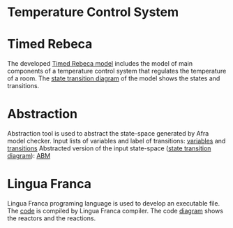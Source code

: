 # Temperature Control System

# Timed Rebeca
The developed  <a href="https://github.com/fereidoun-moradi/RoomTemp/blob/main/OneRoomTemp_Github.statespace">Timed Rebeca model</a> includes the model of main components of a temperature control system that regulates the temperature of a room. The <a href="https://github.com/fereidoun-moradi/RoomTemp/blob/main/OneRoomTemp_Github.jpg">state transition diagram</a> of the model shows the states and transitions. 

# Abstraction
Abstraction tool is used to abstract the state-space generated by Afra model checker. 
Input lists of variables and label of transitions: <a href="https://github.com/fereidoun-moradi/RoomTemp/blob/main/inputVar.txt">variables</a> and <a href="https://github.com/fereidoun-moradi/RoomTemp/blob/main/inputQmsg.txt">transitions</a> 
Abstracted version of the input state-space (<a href="https://github.com/fereidoun-moradi/RoomTemp/blob/main/miniModel.jpg">state transition diagram</a>): <a href="https://github.com/fereidoun-moradi/RoomTemp/blob/main/miniModel.statespace">ABM</a>

# Lingua Franca
Lingua Franca programing language is used to develop an executable file. The <a href="https://github.com/fereidoun-moradi/RoomTemp/blob/main/Temperature_Control_System.lf">code</a> is compiled by Lingua Franca compiler.
The code <a href="https://github.com/fereidoun-moradi/RoomTemp/blob/main/RoomTemp_Monitor_compSensor.jpeg">diagram</a> shows the reactors and the reactions.
